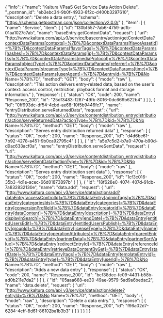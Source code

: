 {
  "info": {
    "name": "Kaltura VPaaS Get Service Data Action Delete",
    "_postman_id": "eb3ebc34-9b0f-4933-8f2c-d400b3297610",
    "description": "Delete a data entry.",
    "schema": "https://schema.getpostman.com/json/collection/v2.0.0/"
  },
  "item": [
    {
      "name": "Service",
      "item": [
        {
          "id": "130bf557-7ab6-4759-ac1b-01aa1027c7ab",
          "name": "baseEntry.getContextData",
          "request": {
            "url": "http://www.kaltura.com/api_v3/service/baseentry/action/getContextData?contextDataParams[contexts]=%7B%7D&contextDataParams[flavorAssetId]=%7B%7D&contextDataParams[flavorTags]=%7B%7D&contextDataParams[hashes]=%7B%7D&contextDataParams[ip]=%7B%7D&contextDataParams[ks]=%7B%7D&contextDataParams[mediaProtocol]=%7B%7D&contextDataParams[objectType]=%7B%7D&contextDataParams[referrer]=%7B%7D&contextDataParams[streamerType]=%7B%7D&contextDataParams[time]=%7B%7D&contextDataParams[userAgent]=%7B%7D&entryId=%7B%7D&No Name=%7B%7D",
            "method": "GET",
            "body": {
              "mode": "raw"
            },
            "description": "This action delivers entry-related data, based on the user's context: access control, restriction, playback format and storage information."
          },
          "response": [
            {
              "status": "OK",
              "code": 200,
              "name": "Response_200",
              "id": "25df3483-f287-49fb-8016-0dc669b622b4"
            }
          ]
        },
        {
          "id": "0ff993dc-df54-4cbd-ae68-10f5b9446fc7",
          "name": "entryDistribution.serveReturnedData",
          "request": {
            "url": "http://www.kaltura.com/api_v3/service/contentdistribution_entrydistribution/action/serveReturnedData?actionType=%7B%7D&id=%7B%7D&No Name=%7B%7D",
            "method": "GET",
            "body": {
              "mode": "raw"
            },
            "description": "Serves entry distribution returned data"
          },
          "response": [
            {
              "status": "OK",
              "code": 200,
              "name": "Response_200",
              "id": "d4d6be61-7b92-4278-a451-9b0ca92795c4"
            }
          ]
        },
        {
          "id": "a5e7c5d2-b7a0-470a-b90d-d9ac633acf0a",
          "name": "entryDistribution.serveSentData",
          "request": {
            "url": "http://www.kaltura.com/api_v3/service/contentdistribution_entrydistribution/action/serveSentData?actionType=%7B%7D&id=%7B%7D&No Name=%7B%7D",
            "method": "GET",
            "body": {
              "mode": "raw"
            },
            "description": "Serves entry distribution sent data"
          },
          "response": [
            {
              "status": "OK",
              "code": 200,
              "name": "Response_200",
              "id": "1cf3c016-35b3-4d1e-acec-66d01873897b"
            }
          ]
        },
        {
          "id": "18f628e0-4074-407d-91db-7a832832130e",
          "name": "data.add",
          "request": {
            "url": "http://www.kaltura.com/api_v3/service/data/action/add?dataEntry[accessControlId]=%7B%7D&dataEntry[adminTags]=%7B%7D&dataEntry[categoriesIds]=%7B%7D&dataEntry[categories]=%7B%7D&dataEntry[conversionProfileId]=%7B%7D&dataEntry[creatorId]=%7B%7D&dataEntry[dataContent]=%7B%7D&dataEntry[description]=%7B%7D&dataEntry[displayInSearch]=%7B%7D&dataEntry[endDate]=%7B%7D&dataEntry[entitledUsersEdit]=%7B%7D&dataEntry[entitledUsersPublish]=%7B%7D&dataEntry[groupId]=%7B%7D&dataEntry[licenseType]=%7B%7D&dataEntry[name]=%7B%7D&dataEntry[operationAttributes]=%7B%7D&dataEntry[parentEntryId]=%7B%7D&dataEntry[partnerData]=%7B%7D&dataEntry[partnerSortValue]=%7B%7D&dataEntry[redirectEntryId]=%7B%7D&dataEntry[referenceId]=%7B%7D&dataEntry[retrieveDataContentByGet]=%7B%7D&dataEntry[startDate]=%7B%7D&dataEntry[tags]=%7B%7D&dataEntry[templateEntryId]=%7B%7D&dataEntry[type]=%7B%7D&dataEntry[userId]=%7B%7D&No Name=%7B%7D",
            "method": "GET",
            "body": {
              "mode": "raw"
            },
            "description": "Adds a new data entry"
          },
          "response": [
            {
              "status": "OK",
              "code": 200,
              "name": "Response_200",
              "id": "bcf38dec-fe09-4431-b58b-ad0b211e7da2"
            }
          ]
        },
        {
          "id": "05aaa668-ee30-49ae-9579-5ad9a6bedac2",
          "name": "data.delete",
          "request": {
            "url": "http://www.kaltura.com/api_v3/service/data/action/delete?entryId=%7B%7D&No Name=%7B%7D",
            "method": "GET",
            "body": {
              "mode": "raw"
            },
            "description": "Delete a data entry."
          },
          "response": [
            {
              "status": "OK",
              "code": 200,
              "name": "Response_200",
              "id": "f96a02d7-6284-4cff-8d61-86102ba1b3b3"
            }
          ]
        }
      ]
    }
  ]
}